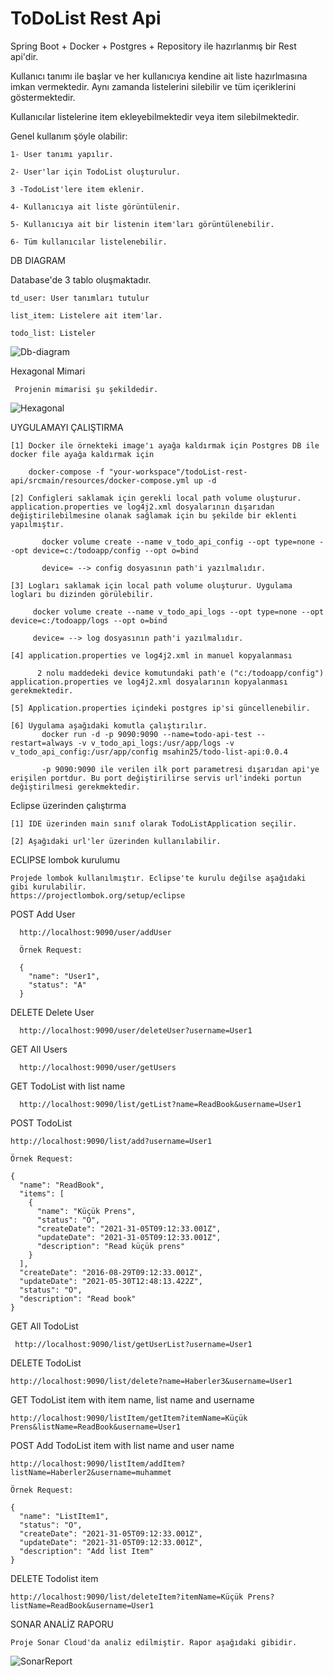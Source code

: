 
# ToDoList Rest Api
Spring Boot + Docker + Postgres + Repository ile hazırlanmış bir Rest api'dir.

Kullanıcı tanımı ile başlar ve her kullanıcıya kendine ait liste hazırlmasına imkan vermektedir. Aynı zamanda listelerini silebilir ve tüm içeriklerini göstermektedir.

Kullanıcılar listelerine item ekleyebilmektedir veya item silebilmektedir.


Genel kullanım şöyle olabilir:

    1- User tanımı yapılır. 
 
    2- User'lar için TodoList oluşturulur. 
 
    3 -TodoList'lere item eklenir.
 
    4- Kullanıcıya ait liste görüntülenir.
 
    5- Kullanıcıya ait bir listenin item'ları görüntülenebilir.
 
    6- Tüm kullanıcılar listelenebilir.
 
 DB DIAGRAM
 
 Database'de 3 tablo oluşmaktadır.
 
    td_user: User tanımları tutulur
 
    list_item: Listelere ait item'lar.
 
    todo_list: Listeler
 
  ![Db-diagram](https://user-images.githubusercontent.com/35562979/120171799-15bbf380-c20b-11eb-947d-e0a65504f862.png)


Hexagonal Mimari

     Projenin mimarisi şu şekildedir.

![Hexagonal](https://user-images.githubusercontent.com/35562979/120171422-b4942000-c20a-11eb-9300-82ea9d6d4581.png)

UYGULAMAYI ÇALIŞTIRMA

    [1] Docker ile örnekteki image'ı ayağa kaldırmak için Postgres DB ile docker file ayağa kaldırmak için

        docker-compose -f "your-workspace"/todoList-rest-api/srcmain/resources/docker-compose.yml up -d
    
    [2] Configleri saklamak için gerekli local path volume oluşturur. application.properties ve log4j2.xml dosyalarının dışarıdan değiştirilebilmesine olanak sağlamak için bu şekilde bir eklenti yapılmıştır.
    
           docker volume create --name v_todo_api_config --opt type=none --opt device=c:/todoapp/config --opt o=bind
         
           device= --> config dosyasının path'i yazılmalıdır.

    [3] Logları saklamak için local path volume oluşturur. Uygulama logları bu dizinden görülebilir.
    
         docker volume create --name v_todo_api_logs --opt type=none --opt device=c:/todoapp/logs --opt o=bind 
         
         device= --> log dosyasının path'i yazılmalıdır.         
             
    [4] application.properties ve log4j2.xml in manuel kopyalanması 
    
          2 nolu maddedeki device komutundaki path'e ("c:/todoapp/config") application.properties ve log4j2.xml dosyalarının kopyalanması gerekmektedir.
    
    [5] Application.properties içindeki postgres ip'si güncellenebilir. 
         
    [6] Uygulama aşağıdaki komutla çalıştırılır.
           docker run -d -p 9090:9090 --name=todo-api-test --restart=always -v v_todo_api_logs:/usr/app/logs -v v_todo_api_config:/usr/app/config msahin25/todo-list-api:0.0.4
           
           -p 9090:9090 ile verilen ilk port parametresi dışarıdan api'ye erişilen portdur. Bu port değiştirilirse servis url'indeki portun değiştirilmesi gerekmektedir. 


Eclipse üzerinden çalıştırma 

    [1] IDE üzerinden main sınıf olarak TodoListApplication seçilir.
    
    [2] Aşağıdaki url'ler üzerinden kullanılabilir. 
    
    
ECLIPSE lombok kurulumu

    Projede lombok kullanılmıştır. Eclipse'te kurulu değilse aşağıdaki gibi kurulabilir.
    https://projectlombok.org/setup/eclipse


POST Add User

      http://localhost:9090/user/addUser

      Örnek Request:

      {  
        "name": "User1",  
        "status": "A"  
      }

DELETE Delete User

      http://localhost:9090/user/deleteUser?username=User1

GET All Users

      http://localhost:9090/user/getUsers

GET TodoList with list name

      http://localhost:9090/list/getList?name=ReadBook&username=User1

POST TodoList 

    http://localhost:9090/list/add?username=User1

    Örnek Request: 

    {
      "name": "ReadBook",  
      "items": [  
        {    
          "name": "Küçük Prens",      
          "status": "O",      
          "createDate": "2021-31-05T09:12:33.001Z",      
          "updateDate": "2021-31-05T09:12:33.001Z",      
          "description": "Read küçük prens"      
        }    
      ],  
      "createDate": "2016-08-29T09:12:33.001Z",  
      "updateDate": "2021-05-30T12:48:13.422Z",  
      "status": "O",  
      "description": "Read book"  
    }

GET All TodoList  

     http://localhost:9090/list/getUserList?username=User1

DELETE TodoList

    http://localhost:9090/list/delete?name=Haberler3&username=User1

GET TodoList item with item name, list name and username

    http://localhost:9090/listItem/getItem?itemName=Küçük Prens&listName=ReadBook&username=User1

POST Add TodoList item with list name and user name

    http://localhost:9090/listItem/addItem?listName=Haberler2&username=muhammet

    Örnek Request:

    {
      "name": "ListItem1",  
      "status": "O",  
      "createDate": "2021-31-05T09:12:33.001Z",  
      "updateDate": "2021-31-05T09:12:33.001Z",  
      "description": "Add list Item"  
    }


DELETE Todolist item

    http://localhost:9090/list/deleteItem?itemName=Küçük Prens?listName=ReadBook&username=User1
 
 
 SONAR ANALİZ RAPORU
 
    Proje Sonar Cloud'da analiz edilmiştir. Rapor aşağıdaki gibidir.
 
   ![SonarReport](https://user-images.githubusercontent.com/35562979/120174124-69c7d780-c20d-11eb-9996-97084bb76d4c.png)
